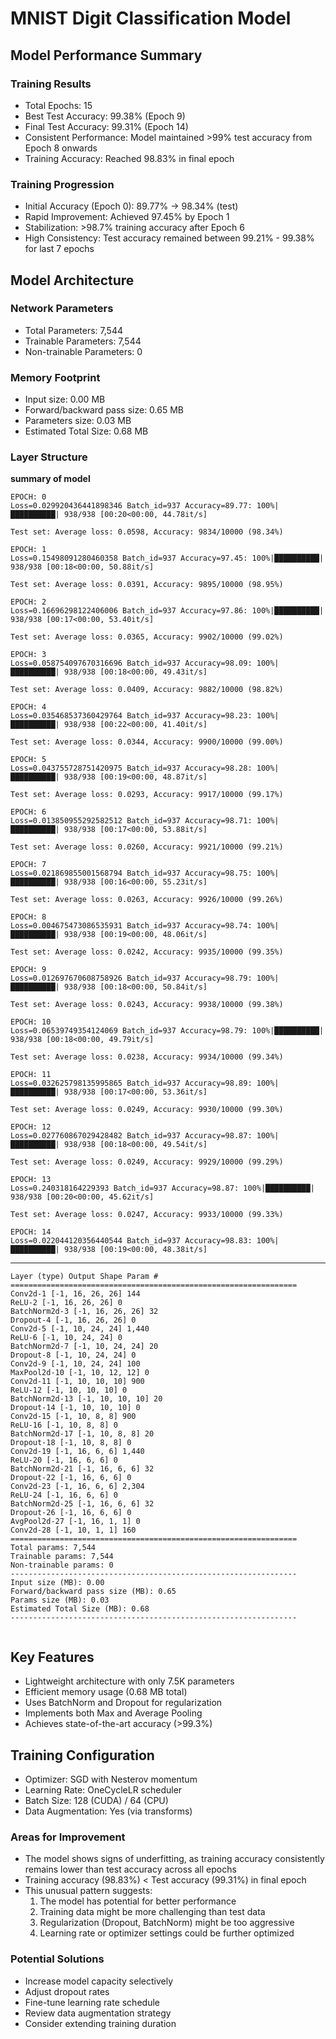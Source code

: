 # MNIST Digit Classification Model

## Model Performance Summary

### Training Results
- Total Epochs: 15
- Best Test Accuracy: 99.38% (Epoch 9)
- Final Test Accuracy: 99.31% (Epoch 14)
- Consistent Performance: Model maintained >99% test accuracy from Epoch 8 onwards
- Training Accuracy: Reached 98.83% in final epoch

### Training Progression
- Initial Accuracy (Epoch 0): 89.77% → 98.34% (test)
- Rapid Improvement: Achieved 97.45% by Epoch 1
- Stabilization: >98.7% training accuracy after Epoch 6
- High Consistency: Test accuracy remained between 99.21% - 99.38% for last 7 epochs

## Model Architecture

### Network Parameters
- Total Parameters: 7,544
- Trainable Parameters: 7,544
- Non-trainable Parameters: 0

### Memory Footprint
- Input size: 0.00 MB
- Forward/backward pass size: 0.65 MB
- Parameters size: 0.03 MB
- Estimated Total Size: 0.68 MB

### Layer Structure

**summary of model**
```
EPOCH: 0
Loss=0.029920436441898346 Batch_id=937 Accuracy=89.77: 100%|██████████| 938/938 [00:20<00:00, 44.78it/s]

Test set: Average loss: 0.0598, Accuracy: 9834/10000 (98.34%)

EPOCH: 1
Loss=0.15498091280460358 Batch_id=937 Accuracy=97.45: 100%|██████████| 938/938 [00:18<00:00, 50.88it/s] 

Test set: Average loss: 0.0391, Accuracy: 9895/10000 (98.95%)

EPOCH: 2
Loss=0.16696298122406006 Batch_id=937 Accuracy=97.86: 100%|██████████| 938/938 [00:17<00:00, 53.40it/s]  

Test set: Average loss: 0.0365, Accuracy: 9902/10000 (99.02%)

EPOCH: 3
Loss=0.058754097670316696 Batch_id=937 Accuracy=98.09: 100%|██████████| 938/938 [00:18<00:00, 49.43it/s] 

Test set: Average loss: 0.0409, Accuracy: 9882/10000 (98.82%)

EPOCH: 4
Loss=0.035468537360429764 Batch_id=937 Accuracy=98.23: 100%|██████████| 938/938 [00:22<00:00, 41.40it/s] 

Test set: Average loss: 0.0344, Accuracy: 9900/10000 (99.00%)

EPOCH: 5
Loss=0.043755728751420975 Batch_id=937 Accuracy=98.28: 100%|██████████| 938/938 [00:19<00:00, 48.87it/s] 

Test set: Average loss: 0.0293, Accuracy: 9917/10000 (99.17%)

EPOCH: 6
Loss=0.013850955292582512 Batch_id=937 Accuracy=98.71: 100%|██████████| 938/938 [00:17<00:00, 53.88it/s] 

Test set: Average loss: 0.0260, Accuracy: 9921/10000 (99.21%)

EPOCH: 7
Loss=0.021869855001568794 Batch_id=937 Accuracy=98.75: 100%|██████████| 938/938 [00:16<00:00, 55.23it/s] 

Test set: Average loss: 0.0263, Accuracy: 9926/10000 (99.26%)

EPOCH: 8
Loss=0.004675473086535931 Batch_id=937 Accuracy=98.74: 100%|██████████| 938/938 [00:19<00:00, 48.06it/s] 

Test set: Average loss: 0.0242, Accuracy: 9935/10000 (99.35%)

EPOCH: 9
Loss=0.012697670608758926 Batch_id=937 Accuracy=98.79: 100%|██████████| 938/938 [00:18<00:00, 50.84it/s] 

Test set: Average loss: 0.0243, Accuracy: 9938/10000 (99.38%)

EPOCH: 10
Loss=0.06539749354124069 Batch_id=937 Accuracy=98.79: 100%|██████████| 938/938 [00:18<00:00, 49.79it/s]  

Test set: Average loss: 0.0238, Accuracy: 9934/10000 (99.34%)

EPOCH: 11
Loss=0.032625798135995865 Batch_id=937 Accuracy=98.89: 100%|██████████| 938/938 [00:17<00:00, 53.36it/s] 

Test set: Average loss: 0.0249, Accuracy: 9930/10000 (99.30%)

EPOCH: 12
Loss=0.027760867029428482 Batch_id=937 Accuracy=98.87: 100%|██████████| 938/938 [00:18<00:00, 49.54it/s] 

Test set: Average loss: 0.0249, Accuracy: 9929/10000 (99.29%)

EPOCH: 13
Loss=0.240318164229393 Batch_id=937 Accuracy=98.87: 100%|██████████| 938/938 [00:20<00:00, 45.62it/s]    

Test set: Average loss: 0.0247, Accuracy: 9933/10000 (99.33%)

EPOCH: 14
Loss=0.022044120356440544 Batch_id=937 Accuracy=98.83: 100%|██████████| 938/938 [00:19<00:00, 48.38it/s] 
```
----------------------------------------------------------------

```
Layer (type) Output Shape Param #
================================================================
Conv2d-1 [-1, 16, 26, 26] 144
ReLU-2 [-1, 16, 26, 26] 0
BatchNorm2d-3 [-1, 16, 26, 26] 32
Dropout-4 [-1, 16, 26, 26] 0
Conv2d-5 [-1, 10, 24, 24] 1,440
ReLU-6 [-1, 10, 24, 24] 0
BatchNorm2d-7 [-1, 10, 24, 24] 20
Dropout-8 [-1, 10, 24, 24] 0
Conv2d-9 [-1, 10, 24, 24] 100
MaxPool2d-10 [-1, 10, 12, 12] 0
Conv2d-11 [-1, 10, 10, 10] 900
ReLU-12 [-1, 10, 10, 10] 0
BatchNorm2d-13 [-1, 10, 10, 10] 20
Dropout-14 [-1, 10, 10, 10] 0
Conv2d-15 [-1, 10, 8, 8] 900
ReLU-16 [-1, 10, 8, 8] 0
BatchNorm2d-17 [-1, 10, 8, 8] 20
Dropout-18 [-1, 10, 8, 8] 0
Conv2d-19 [-1, 16, 6, 6] 1,440
ReLU-20 [-1, 16, 6, 6] 0
BatchNorm2d-21 [-1, 16, 6, 6] 32
Dropout-22 [-1, 16, 6, 6] 0
Conv2d-23 [-1, 16, 6, 6] 2,304
ReLU-24 [-1, 16, 6, 6] 0
BatchNorm2d-25 [-1, 16, 6, 6] 32
Dropout-26 [-1, 16, 6, 6] 0
AvgPool2d-27 [-1, 16, 1, 1] 0
Conv2d-28 [-1, 10, 1, 1] 160
================================================================
Total params: 7,544
Trainable params: 7,544
Non-trainable params: 0
----------------------------------------------------------------
Input size (MB): 0.00
Forward/backward pass size (MB): 0.65
Params size (MB): 0.03
Estimated Total Size (MB): 0.68
----------------------------------------------------------------


```

## Key Features
- Lightweight architecture with only 7.5K parameters
- Efficient memory usage (0.68 MB total)
- Uses BatchNorm and Dropout for regularization
- Implements both Max and Average Pooling
- Achieves state-of-the-art accuracy (>99.3%)

## Training Configuration
- Optimizer: SGD with Nesterov momentum
- Learning Rate: OneCycleLR scheduler
- Batch Size: 128 (CUDA) / 64 (CPU)
- Data Augmentation: Yes (via transforms)

### Areas for Improvement
- The model shows signs of underfitting, as training accuracy consistently remains lower than test accuracy across all epochs
- Training accuracy (98.83%) < Test accuracy (99.31%) in final epoch
- This unusual pattern suggests:
  1. The model has potential for better performance
  2. Training data might be more challenging than test data
  3. Regularization (Dropout, BatchNorm) might be too aggressive
  4. Learning rate or optimizer settings could be further optimized

### Potential Solutions
- Increase model capacity selectively
- Adjust dropout rates
- Fine-tune learning rate schedule
- Review data augmentation strategy
- Consider extending training duration

